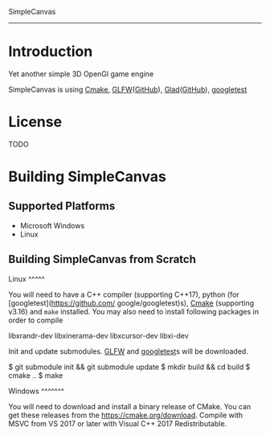 SimpleCanvas
************

Introduction
============
Yet another simple 3D OpenGl game engine

SimpleCanvas is using [Cmake](https://cmake.org/), [GLFW](https://www.glfw.org/)([GitHub](https://github.com/glfw/glfw)),  [Glad](https://glad.dav1d.de/)([GitHub](https://github.com/Dav1dde/glad)), [googletest](https://github.com/google/googletest)

License
=======

TODO

Building SimpleCanvas
=====================

Supported Platforms
-------------------

* Microsoft Windows
* Linux

Building SimpleCanvas from Scratch
----------------------------------

Linux
^^^^^

You will need to have a C++ compiler (supporting C++17), python (for [googletest](https://github.com/    google/googletest)s), [Cmake](https://cmake.org/) (supporting v3.16) and ``make`` installed.
You may also need to install following packages in order to compile

  libxrandr-dev
  libxinerama-dev
  libxcursor-dev
  libxi-dev


Init and update submodules. [GLFW](https://www.glfw.org/) and [googletest](https://github.com/google/googletest)s will be downloaded.

  $ git submodule init && git submodule update
  $ mkdir build && cd build
  $ cmake ..
  $ make

Windows
^^^^^^^

You will need to download and install a binary release of CMake. You can get
these releases from the https://cmake.org/download.
Compile with MSVC from VS 2017 or later with Visual C++ 2017 Redistributable.
